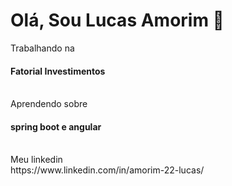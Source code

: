 # Olá, Sou Lucas Amorim 👋

<div>
  Trabalhando na</br>
  <h4>Fatorial Investimentos</h4>
</div>
</br>
<div>
  Aprendendo sobre</br>
  <h4>spring boot e angular</h4>
</div>
</br>
<div>
  Meu linkedin</br>
  https://www.linkedin.com/in/amorim-22-lucas/
</div>

<!--
**Amorim-cyber/Amorim-cyber** is a ✨ _special_ ✨ repository because its `README.md` (this file) appears on your GitHub profile.

Here are some ideas to get you started:

- 🔭 I’m currently working on ...
- 🌱 I’m currently learning ...
- 👯 I’m looking to collaborate on ...
- 🤔 I’m looking for help with ...
- 💬 Ask me about ...
- 📫 How to reach me: ...
- 😄 Pronouns: ...
- ⚡ Fun fact: ...
-->
